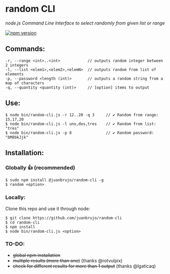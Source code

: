# random CLI

*node.js Command Line Interface to select randomly from given list or range*

[![npm version](https://badge.fury.io/js/%40juanbrujo%2Frandom-cli.svg)](https://badge.fury.io/js/%40juanbrujo%2Frandom-cli)

## Commands:

```
-r, --range <int>..<int>            // outputs random integer between 2 integers
-l, --list <elem1>,<elem2>,<elemN>	// outputs random from list of elements
-p, --password <length (int)>       // outputs a random string from a map of characters
-q, --quantity <quantity (int)>		// [option] items to output
```

## Use:

```
$ node bin/random-cli.js -r 12..20 -q 3     // ✔ Random from range: 15,17,20
$ node bin/random-cli.js -l uno,dos,tres    // ✔ Random from list: "tres"
$ node bin/random-cli.js -p 8               // ✔ Random password: "bM8bkJjk"
```

## Installation:

### Globally 👍 (recommended)

```
$ sudo npm install @juanbrujo/random-cli -g
$ random <option>
```


### Locally: 

Clone this repo and use it through node:

```
$ git clone https://github.com/juanbrujo/random-cli
$ cd random-cli
$ npm install
$ node bin/random-cli.js <option>
```


### TO-DO:
- <s>global npm installation</s>
- <s>multiple results (more than one)</s> (thanks @rotvulpix)
- <s>check for different results for more than 1 output</s> (thanks @lgaticaq)

